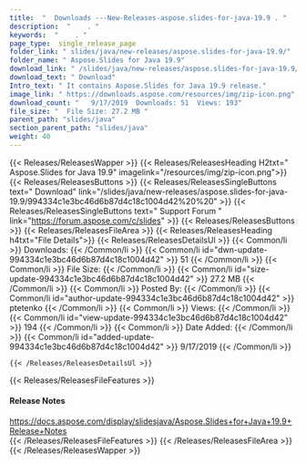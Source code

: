 ```yaml
---
title:  "  Downloads ---New-Releases-aspose.slides-for-java-19.9 . " 
description:  "    . " 
keywords:  "    . " 
page_type:  single_release_page
folder_link: " slides/java/new-releases/aspose.slides-for-java-19.9/"
folder_name: " Aspose.Slides for Java 19.9"
download_link: " /slides/java/new-releases/aspose.slides-for-java-19.9/994334c1e3bc46d6b87d4c18c1004d42"
download_text: " Download"
Intro_text: " It contains Aspose.Slides for Java 19.9 release."
image_link: " https://downloads.aspose.com/resources/img/zip-icon.png"
download_count: "   9/17/2019  Downloads: 51  Views: 193"
file_size: "  File Size: 27.2 MB "
parent_path: "slides/java"
section_parent_path: "slides/java"
weight: 40 
---
```


{{< Releases/ReleasesWapper >}}
  {{< Releases/ReleasesHeading H2txt=" Aspose.Slides for Java 19.9" imagelink="/resources/img/zip-icon.png">}}
  {{< Releases/ReleasesButtons >}}
    {{< Releases/ReleasesSingleButtons text=" Download" link="/slides/java/new-releases/aspose.slides-for-java-19.9/994334c1e3bc46d6b87d4c18c1004d42%20%20" >}}
    {{< Releases/ReleasesSingleButtons text=" Support Forum " link="https://forum.aspose.com/c/slides" >}}
  {{< Releases/ReleasesButtons >}}
  {{< Releases/ReleasesFileArea >}}
    {{< Releases/ReleasesHeading h4txt="File Details">}}
    {{< Releases/ReleasesDetailsUl >}}
            {{< Common/li  >}} Downloads: {{< /Common/li >}} 
      {{< Common/li id="dwn-update-994334c1e3bc46d6b87d4c18c1004d42" >}} 51 {{< /Common/li >}} 
      {{< Common/li  >}} File Size: {{< /Common/li >}} 
      {{< Common/li id="size-update-994334c1e3bc46d6b87d4c18c1004d42" >}} 27.2 MB {{< /Common/li >}} 
      {{< Common/li  >}} Posted By: {{< /Common/li >}} 
      {{< Common/li id="author-update-994334c1e3bc46d6b87d4c18c1004d42" >}} ptetenko {{< /Common/li >}} 
      {{< Common/li  >}} Views: {{< /Common/li >}} 
      {{< Common/li id="view-update-994334c1e3bc46d6b87d4c18c1004d42" >}} 194 {{< /Common/li >}} 
      {{< Common/li  >}} Date Added: {{< /Common/li >}} 
      {{< Common/li id="added-update-994334c1e3bc46d6b87d4c18c1004d42" >}} 9/17/2019 {{< /Common/li >}} 

    {{< /Releases/ReleasesDetailsUl >}}

  {{< Releases/ReleasesFileFeatures >}}
      <h4>Release Notes</h4><div><a href="https://docs.aspose.com/display/slidesjava/Aspose.Slides+for+Java+19.9+Release+Notes">https://docs.aspose.com/display/slidesjava/Aspose.Slides+for+Java+19.9+Release+Notes</a></div>
  {{< /Releases/ReleasesFileFeatures >}}
 {{< /Releases/ReleasesFileArea >}}
{{< /Releases/ReleasesWapper >}}


